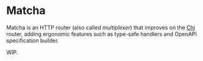 # Matcha

Matcha is an HTTP router (also called _multiplexer_) that improves on the [Chi](https://github.dev/go-chi/chi) router, adding ergonomic features such as type-safe handlers and OpenAPI specification builder.

WIP.
